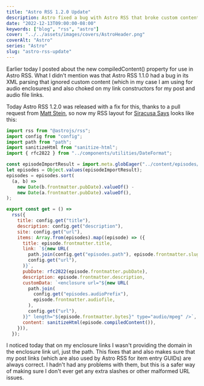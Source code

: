 ```yaml
---
title: "Astro RSS 1.2.0 Update"
description: Astro fixed a bug with Astro RSS that broke custom content.
date: "2022-12-13T09:00:00-08:00"
keywords: ["blog", "rss", "astro"]
cover: "../../assets/images/covers/AstroHeader.png"
coverAlt: "Astro"
series: "Astro"
slug: "astro-rss-update"
---
```


Earlier today I posted about the new compiledContent() property for use in Astro RSS. What I didn't mention was that Astro RSS 1.1.0 had a bug in its XML parsing that ignored custom content (which in my case I am using for audio enclosures) and also choked on my link constructors for my post and audio file links.

Today Astro RSS 1.2.0 was released with a fix for this, thanks to a pull request from [Matt Stein](https://github.com/mattstein), so now my RSS layout for [Siracusa Says](https://siracusasays.com) looks like this:

```javascript title="src/pages/rss.xml.js"
import rss from "@astrojs/rss";
import config from "config";
import path from "path";
import sanitizeHtml from "sanitize-html";
import { rfc2822 } from "../components/utilities/DateFormat";

const episodeImportResult = import.meta.globEager("../content/episodes/*.md");
let episodes = Object.values(episodeImportResult);
episodes = episodes.sort(
  (a, b) =>
    new Date(b.frontmatter.pubDate).valueOf() -
    new Date(a.frontmatter.pubDate).valueOf(),
);

export const get = () =>
  rss({
    title: config.get("title"),
    description: config.get("description"),
    site: config.get("url"),
    items: Array.from(episodes).map((episode) => ({
      title: episode.frontmatter.title,
      link: `${new URL(
        path.join(config.get("episodes.path"), episode.frontmatter.slug),
        config.get("url"),
      )}`,
      pubDate: rfc2822(episode.frontmatter.pubDate),
      description: episode.frontmatter.description,
      customData: `<enclosure url="${new URL(
        path.join(
          config.get("episodes.audioPrefix"),
          episode.frontmatter.audiofile,
        ),
        config.get("url"),
      )}" length="${episode.frontmatter.bytes}" type="audio/mpeg" />`,
      content: sanitizeHtml(episode.compiledContent()),
    })),
  });
```

I noticed today that on my enclosure links I wasn't providing the domain in the enclosure link url, just the path. This fixes that and also makes sure that my post links (which are also used by Astro RSS for item entry GUIDs) are always correct. I hadn't had any problems with them, but this is a safer way of making sure I don't ever get any extra slashes or other malformed URL issues.
